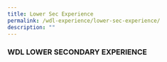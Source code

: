 ```yaml
---
title: Lower Sec Experience
permalink: /wdl-experience/lower-sec-experience/
description: ""
---
```

### WDL LOWER SECONDARY EXPERIENCE

